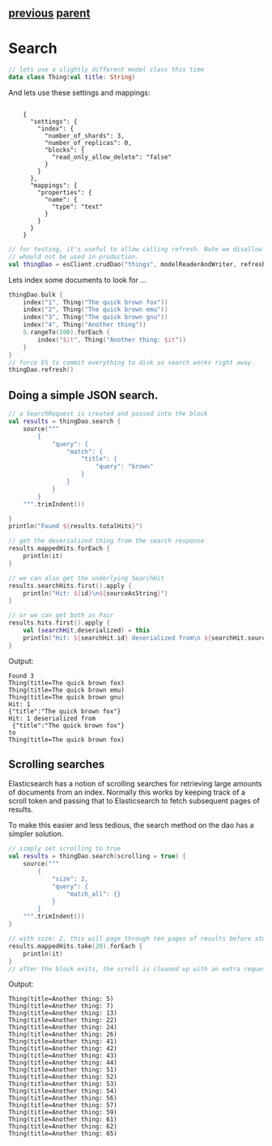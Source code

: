 [previous](bulk-indexing.md) [parent](index.md) 
---
# Search

```kotlin
// lets use a slightly different model class this time
data class Thing(val title: String)
```

And lets use these settings and mappings:

```

    {
      "settings": {
        "index": {
          "number_of_shards": 3,
          "number_of_replicas": 0,
          "blocks": {
            "read_only_allow_delete": "false"
          }
        }
      },
      "mappings": {
        "properties": {
          "name": {
            "type": "text"
          }
        }
      }
    }

```

```kotlin
// for testing, it's useful to allow calling refresh. Note we disallow this by default because this
// whould not be used in production.
val thingDao = esClient.crudDao("things", modelReaderAndWriter, refreshAllowed = true)
```

Lets index some documents to look for ...

```kotlin
thingDao.bulk {
    index("1", Thing("The quick brown fox"))
    index("2", Thing("The quick brown emu"))
    index("3", Thing("The quick brown gnu"))
    index("4", Thing("Another thing"))
    5.rangeTo(100).forEach {
        index("$it", Thing("Another thing: $it"))
    }
}
// force ES to commit everything to disk so search works right away
thingDao.refresh()
```

## Doing a simple JSON search.


```kotlin
// a SearchRequest is created and passed into the block
val results = thingDao.search {
    source("""
        {
            "query": {
                "match": {
                    "title": {
                        "query": "brown"
                    }
                }
            }
        }
    """.trimIndent())

}
println("Found ${results.totalHits}")

// get the deserialized thing from the search response
results.mappedHits.forEach {
    println(it)
}

// we can also get the underlying SearchHit
results.searchHits.first().apply {
    println("Hit: ${id}\n${sourceAsString}")
}

// or we can get both as Pair
results.hits.first().apply {
    val (searchHit,deserialized) = this
    println("Hit: ${searchHit.id} deserialized from\n ${searchHit.sourceAsString}\nto\n$deserialized")
}
```

Output:

```
Found 3
Thing(title=The quick brown fox)
Thing(title=The quick brown emu)
Thing(title=The quick brown gnu)
Hit: 1
{"title":"The quick brown fox"}
Hit: 1 deserialized from
 {"title":"The quick brown fox"}
to
Thing(title=The quick brown fox)

```

## Scrolling searches

Elasticsearch has a notion of scrolling searches for retrieving large amounts of 
documents from an index. Normally this works by keeping track of a scroll token and
passing that to Elasticsearch to fetch subsequent pages of results.

To make this easier and less tedious, the search method on the dao has a simpler solution.

```kotlin
// simply set scrolling to true
val results = thingDao.search(scrolling = true) {
    source("""
        {
            "size": 2,
            "query": {
                "match_all": {}
            }
        }
    """.trimIndent())
}

// with size: 2, this will page through ten pages of results before stopping
results.mappedHits.take(20).forEach {
    println(it)
}
// after the block exits, the scroll is cleaned up with an extra request
```

Output:

```
Thing(title=Another thing: 5)
Thing(title=Another thing: 7)
Thing(title=Another thing: 13)
Thing(title=Another thing: 22)
Thing(title=Another thing: 24)
Thing(title=Another thing: 26)
Thing(title=Another thing: 41)
Thing(title=Another thing: 42)
Thing(title=Another thing: 43)
Thing(title=Another thing: 44)
Thing(title=Another thing: 51)
Thing(title=Another thing: 52)
Thing(title=Another thing: 53)
Thing(title=Another thing: 54)
Thing(title=Another thing: 56)
Thing(title=Another thing: 57)
Thing(title=Another thing: 59)
Thing(title=Another thing: 61)
Thing(title=Another thing: 62)
Thing(title=Another thing: 65)

```



